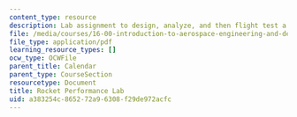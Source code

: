 ```yaml
---
content_type: resource
description: Lab assignment to design, analyze, and then flight test a model rocket.
file: /media/courses/16-00-introduction-to-aerospace-engineering-and-design-spring-2003/a383254c865272a96308f29de972acfc_RocketLab2003.pdf
file_type: application/pdf
learning_resource_types: []
ocw_type: OCWFile
parent_title: Calendar
parent_type: CourseSection
resourcetype: Document
title: Rocket Performance Lab
uid: a383254c-8652-72a9-6308-f29de972acfc
---
```

